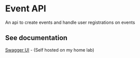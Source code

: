 # Event API

An api to create events and handle user registrations on events

## See documentation

[Swagger UI](https://events.pedromendes.co.uk/docs/index.html) - (Self hosted on my home lab)
